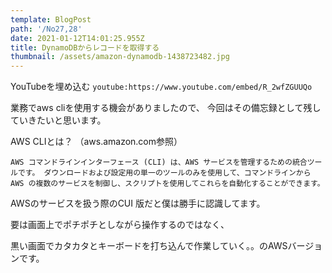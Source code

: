 ```yaml
---
template: BlogPost
path: '/No27,28'
date: 2021-01-12T14:01:25.955Z
title: DynamoDBからレコードを取得する
thumbnail: /assets/amazon-dynamodb-1438723482.jpg
---
```

YouTubeを埋め込む `youtube:https://www.youtube.com/embed/R_2wfZGUUQo`

業務でaws cliを使用する機会がありましたので、 今回はその備忘録として残していきたいと思います。

AWS CLIとは？ （aws.amazon.com参照）

`AWS コマンドラインインターフェース (CLI) は、AWS サービスを管理するための統合ツールです。 ダウンロードおよび設定用の単一のツールのみを使用して、コマンドラインから AWS の複数のサービスを制御し、スクリプトを使用してこれらを自動化することができます。`

AWSのサービスを扱う際のCUI 版だと僕は勝手に認識してます。

要は画面上でポチポチとしながら操作するのではなく、

黒い画面でカタカタとキーボードを打ち込んで作業していく。。のAWSバージョンです。





```

```
